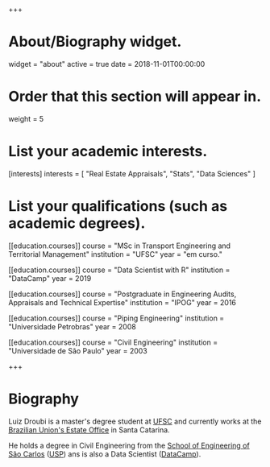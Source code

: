 +++
# About/Biography widget.
widget = "about"
active = true
date = 2018-11-01T00:00:00

# Order that this section will appear in.
weight = 5

# List your academic interests.
[interests]
  interests = [
    "Real Estate Appraisals",
    "Stats",
    "Data Sciences"
  ]

# List your qualifications (such as academic degrees).

[[education.courses]]
  course = "MSc in Transport Engineering and Territorial Management"
  institution = "UFSC"
  year = "em curso."
  
[[education.courses]]
  course = "Data Scientist with R"
  institution = "DataCamp"
  year = 2019

[[education.courses]]
  course = "Postgraduate in Engineering Audits, Appraisals and Technical Expertise"
  institution = "IPOG"
  year = 2016
  
[[education.courses]]
  course = "Piping Engineering"
  institution = "Universidade Petrobras"
  year = 2008

[[education.courses]]
  course = "Civil Engineering"
  institution = "Universidade de São Paulo"
  year = 2003

+++

# Biography

Luiz Droubi is a master's degree student at [UFSC](http://ufsc.br) and currently works at the [Brazilian Union's Estate Office](http://www.patrimoniodetodos.gov.br/) in Santa Catarina.

He holds a degree in Civil Engineering from the [School of Engineering of São Carlos](http://www.eesc.usp.br/) ([USP](https://www5.usp.br/)) ans is also a Data Scientist ([DataCamp](http://www.datacamp.com)).
